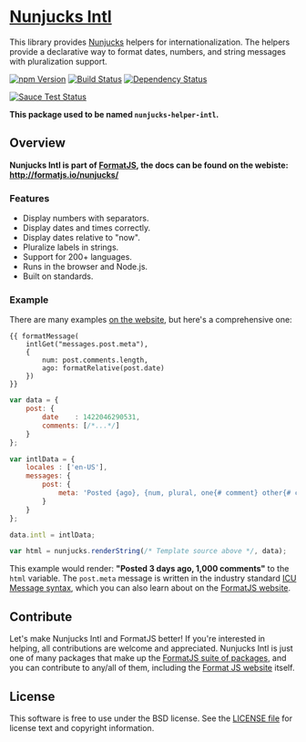 [Nunjucks Intl][]
===================

This library provides [Nunjucks][] helpers for internationalization. The helpers provide a declarative way to format dates, numbers, and string messages with pluralization support.

[![npm Version][npm-badge]][npm]
[![Build Status][travis-badge]][travis]
[![Dependency Status][david-badge]][david]

[![Sauce Test Status][sauce-badge]][sauce]

**This package used to be named `nunjucks-helper-intl`.**


Overview
--------

**Nunjucks Intl is part of [FormatJS][], the docs can be found on the webiste:**
**<http://formatjs.io/nunjucks/>**

### Features

- Display numbers with separators.
- Display dates and times correctly.
- Display dates relative to "now".
- Pluralize labels in strings.
- Support for 200+ languages.
- Runs in the browser and Node.js.
- Built on standards.

### Example

There are many examples [on the website][Nunjucks Intl], but here's a comprehensive one:

```nunjucks
{{ formatMessage(
    intlGet("messages.post.meta"), 
    { 
        num: post.comments.length, 
        ago: formatRelative(post.date) 
    }) 
}}
```

```js
var data = {
    post: {
        date    : 1422046290531,
        comments: [/*...*/]
    }
};

var intlData = {
    locales : ['en-US'],
    messages: {
        post: {
            meta: 'Posted {ago}, {num, plural, one{# comment} other{# comments}}'
        }
    }
};

data.intl = intlData;

var html = nunjucks.renderString(/* Template source above */, data);
```

This example would render: **"Posted 3 days ago, 1,000 comments"** to the `html` variable. 
The `post.meta` message is written in the industry standard [ICU Message syntax][], which you can 
also learn about on the [FormatJS website][FormatJS].


Contribute
----------

Let's make Nunjucks Intl and FormatJS better! If you're interested in helping, all contributions are welcome and appreciated. Nunjucks Intl is just one of many packages that make up the [FormatJS suite of packages][FormatJS GitHub], and you can contribute to any/all of them, including the [Format JS website][FormatJS] itself.


License
-------

This software is free to use under the BSD license.
See the [LICENSE file][LICENSE] for license text and copyright information.


[Nunjucks Intl]: http://formatjs.io/nunjucks/
[Nunjucks]: http://mozilla.github.io/nunjucks
[npm]: https://www.npmjs.org/package/nunjucks-intl
[npm-badge]: https://img.shields.io/npm/v/nunjucks-intl.svg?style=flat-square
[travis]: https://travis-ci.org/KSDaemon/nunjucks-intl
[travis-badge]: http://img.shields.io/travis/KSDaemon/nunjucks-intl.svg?style=flat-square
[david]: https://david-dm.org/KSDaemon/nunjucks-intl
[david-badge]: https://img.shields.io/david/KSDaemon/nunjucks-intl.svg?style=flat-square
[sauce]: https://saucelabs.com/u/nunjucks-intl
[sauce-badge]: https://saucelabs.com/browser-matrix/nunjucks-intl.svg
[FormatJS]: http://formatjs.io/
[FormatJS GitHub]: http://formatjs.io/github/
[ICU Message syntax]: http://formatjs.io/guide/#messageformat-syntax
[LICENSE]: https://github.com/KSDaemon/nunjucks-intl/blob/master/LICENSE
